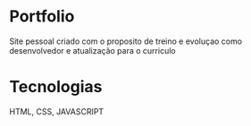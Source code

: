 # Portfolio
Site pessoal criado com o proposito de treino e evoluçao como desenvolvedor e atualização para o curriculo

# Tecnologias
HTML, CSS, JAVASCRIPT

